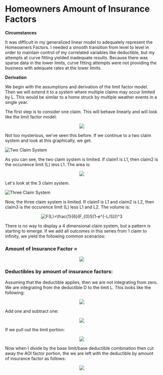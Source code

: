 # Homeowners Amount of Insurance Factors

__Circumstances__

It was difficult in my generalized linear model to adequately represent the Homeowners Factors.  I needed a smooth transition from level to level in order to maintain control of my correlated variables like deductible, but my attempts at curve fitting yielded inadequate results.  Because there was sparse data in the lower limits, curve fitting attempts were not providing the business with adequate rates at the lower limits.  

__Derivation__

We begin with the assumptions and derivation of the limit factor model.  Then we will extend it to a system where multiple claims may occur limited by L.  This would be similar to a home struck by multiple weather events in a single year.  

The first step is to consider one claim.  This will behave linearly and will look like the limit factor model:
<div align="center"><img src="https://latex.codecogs.com/gif.latex?F(L)=F_{0}S(1-e^{-L/S})" /></div>

Not too mysterious, we've seen this before.  If we continue to a two claim system and look at this graphically, we get:

![Two Claim System](images/two_claim_system.png)

As you can see, the two claim system is limited.  If claim1 is L1, then claim2 is the occurence limit (L) less L1.  The area is:

<div align="center"><img src="https://latex.codecogs.com/gif.latex?F(L)=\frac{1}{2}(F_{0}S(1-e^{-L/S}))^2" /></div>

Let's look at the 3 claim system.  

![Three Claim System](images/three_claim_system.png)

Now, the three claim system is limited.  If claim1 is L1 and claim2 is L2, then claim3 is the occurence limit (L) less L1 and L2.  The volume is:

<div align="center"><img src="https://latex.codecogs.com/gif.latex?F(L)=\frac{1}{6}(F_{0}S(1-e^{-L/S}))^3" title="F(L)=\frac{1}{6}(F_{0}S(1-e^{-L/S}))^3" /></div>

There is no way to display a 4 dimensional claim system, but a pattern is starting to emerge.  If we add all outcomes in this series from 1 claim to infinity, we yield the following common scenarios:

### Amount of Insurance Factor = 
<div align="center"><img src="https://latex.oncodecogs.com/png.image?AOI-Factor=\frac{(e^{F_{0}S(1-e^{(\frac{-L}{S}))}}-1)}{(e^{F_{0}S(1-e^{(\frac{-L_b}{S})})}-1)}"/></div>



### Deductibles by amount of insurance factors: 
Assuming that the deductible applies, then we are not integrating from zero.  We are integrating from the deductible D to the limit L.  This looks like the following:

<div align="center"><img src="https://latex.codecogs.com/svg.image?e^{(F_{0}S(1-e^{-L/S}))}-e^{(F_{0}S(1-e^{-D/S}))}"  /></div>

Add one and subtract one:
<div align="center"><img src="https://latex.codecogs.com/svg.image?e^{(F_{0}S(1-e^{-L/S}))}-1&plus;1-e^{(F_{0}S(1-e^{-D/S}))}"  /></div>

If we pull out the limit portion:
<div align="center"><img src="https://latex.codecogs.com/svg.image?(e^{(F_{0}S(1-e^{-L/S}))}-1)(1-(e^{(F_{0}S(1-e^{-D/S}))}-1)/(e^{(F_{0}S(1-e^{-L/S}))}-1))"  /></div>

Now when I divide by the base limit/base deductible combination then cut away the AOI factor portion, the we are left with the deductible by amount of insurance factor as follows:
<div align="center"><img src="https://latex.oncodecogs.com/png.image?DED-by-AOI-Factor=(\frac{(1-\frac{(e^{F_{0}S(1-e^{(\frac{-D}{S})})}-1)}{(e^{F_{0}S(1-e^{(\frac{-L}{S})})}-1)})}{(1-\frac{(e^{F_{0}S(1-e^{(\frac{-D_b}{S})})}-1)}{(e^{F_{0}S(1-e^{(\frac{-L_b}{S})})}-1)})})"/></div>

